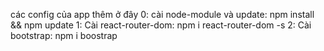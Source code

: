 các config của app thêm ở đây
0: cài node-module và update: npm install && npm update
1: Cài react-router-dom: npm i react-router-dom -s
2: Cài bootstrap: npm i boostrap 